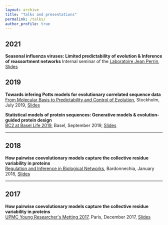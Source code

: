 ```yaml
---
layout: archive
title: "Talks and presentations"
permalink: /talks/
author_profile: true
---
```


## 2021
__Seasonal influenza viruses: Limited predictability of evolution & Inference of reassortment networks__
Internal seminar of the [Laboratoire Jean Perrin](https://www.labojeanperrin.fr/), [Slides](http://pierrebarrat.github.io/files/Slides_LJP_influenza_2021_11.pdf)

## 2019
__Towards infering Potts models for evolutionary correlated sequence data__  
[From Molecular Basis to Predictability and Control of Evolution](https://indico.fysik.su.se/event/6552/), Stockholm, July 2019, [Slides](http://pierrebarrat.github.io/files/phylogeny_stockholm.pdf)

__Statistical models of protein sequences: Generative models & evolution-guided protein design__  
[BC2 at Basel Life 2019](https://www.basellife.org/2019/basel-life-structure/bc2/programme/programme-overview.html), Basel, September 2019, [Slides](http://pierrebarrat.github.io/files/design_BaselLife.pdf) 

***

## 2018
__How pairwise coevolutionary models capture the collective residue variability in proteins__  
[Regulation and Inference in Biological Networks](https://areeweb.polito.it/ricerca/cmp/bardonecchia2018/), Bardonnechia, January 2018, [Slides](http://pierrebarrat.github.io/files/Slides_BM.pdf)
 * * * 

## 2017
__How pairwise coevolutionary models capture the collective residue variability in proteins__  
[UPMC Young Researcher's Metting 2017](https://yrbiomodel.sciencesconf.org/), Paris, December 2017, [Slides](http://pierrebarrat.github.io/files/Slides_BM_short.pdf)


<!-- {% if site.talkmap_link == true %}

<p style="text-decoration:underline;"><a href="/talkmap.html">See a map of all the places I've given a talk!</a></p>

{% endif %}

{% for post in site.talks reversed %}
  {% include archive-single-talk.html %}
{% endfor %}
 -->